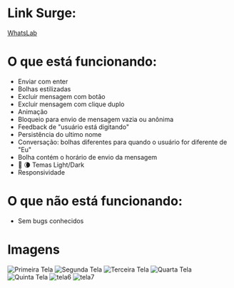 # Link Surge:
[WhatsLab](http://chemical-system.surge.sh)

# O que está funcionando:

- Enviar com enter
- Bolhas estilizadas
- Excluir mensagem com botão
- Excluir mensagem com clique duplo
- Animação
- Bloqueio para envio de mensagem vazia ou anônima
- Feedback de "usuário está digitando"
- Persistência do ultimo nome
- Conversação: bolhas diferentes para quando o usuário for diferente de "Eu"
- Bolha contém o horário de envio da mensagem
- 🌟 🌘 Temas Light/Dark
- Responsividade


# O que não está funcionando:

- Sem bugs conhecidos


# Imagens


![Primeira Tela](https://i.ibb.co/B3W7qQ2/1.png)
![Segunda Tela](https://i.ibb.co/CK5WRkJ/2.png)
![Terceira Tela](https://i.ibb.co/sgpmRj8/3.png)
![Quarta Tela](https://i.ibb.co/bm0QY0w/4.png)
![Quinta Tela](https://i.ibb.co/8P3jhwt/tela2.png)
![tela6](https://user-images.githubusercontent.com/5132840/133931395-1bedc028-096c-4889-a0b8-509c92243b78.png)
![tela7](https://user-images.githubusercontent.com/5132840/133941342-9c572389-576c-4560-b3a7-62049a4e9a40.png)
